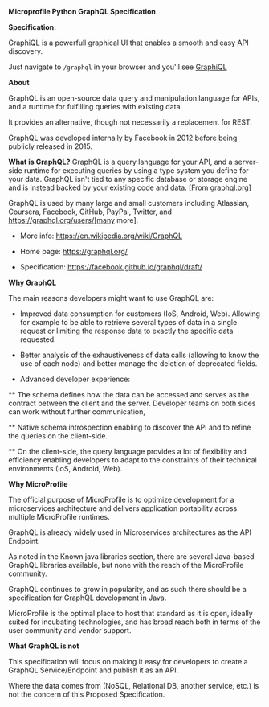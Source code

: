 
__Microprofile Python GraphQL Specification__


__Specification:__

GraphiQL is a powerfull graphical UI that enables a smooth and easy API discovery.

Just navigate to `/graphql` in your browser and you'll see [GraphiQL](https://github.com/graphql/graphiql/)


__About__

GraphQL is an open-source data query and manipulation language for APIs, and a runtime for fulfilling queries with existing data.

It provides an alternative, though not necessarily a replacement for REST.

GraphQL was developed internally by Facebook in 2012 before being publicly released in 2015.

__What is GraphQL?__
GraphQL is a query language for your API, and a server-side runtime for executing queries by using a type system you define for your data. GraphQL isn't tied to any specific database or storage engine and is instead backed by your existing code and data. [From [graphql.org](https://graphql.org/learn/)]

GraphQL is used by many large and small customers including Atlassian, Coursera, Facebook, GitHub, PayPal, Twitter, and https://graphql.org/users/[many more].

  

* More info: https://en.wikipedia.org/wiki/GraphQL

* Home page: https://graphql.org/

* Specification: https://facebook.github.io/graphql/draft/

  

__Why GraphQL__

The main reasons developers might want to use GraphQL are:

  

* Improved data consumption for customers (IoS, Android, Web). Allowing for example to be able to retrieve several types of data in a single request or limiting the response data to exactly the specific data requested.

* Better analysis of the exhaustiveness of data calls (allowing to know the use of each node) and better manage the deletion of deprecated fields.

* Advanced developer experience:

** The schema defines how the data can be accessed and serves as the contract between the client and the server. Developer teams on both sides can work without further communication,

** Native schema introspection enabling to discover the API and to refine the queries on the client-side.

** On the client-side, the query language provides a lot of flexibility and efficiency enabling developers to adapt to the constraints of their technical environments (IoS, Android, Web).

  

__Why MicroProfile__


The official purpose of MicroProfile is to optimize development for a microservices architecture and delivers application portability across multiple MicroProfile runtimes.

GraphQL is already widely used in Microservices architectures as the API Endpoint.

As noted in the Known java libraries section, there are several Java-based GraphQL libraries available, but none with the reach of the MicroProfile community.

GraphQL continues to grow in popularity, and as such there should be a specification for GraphQL development in Java.

MicroProfile is the optimal place to host that standard as it is open, ideally suited for incubating technologies, and has broad reach both in terms of the user community and vendor support.

  

__What GraphQL is not__
  

This specification will focus on making it easy for developers to create a GraphQL Service/Endpoint and publish it as an API.

Where the data comes from (NoSQL, Relational DB, another service, etc.) is not the concern of this Proposed Specification.
